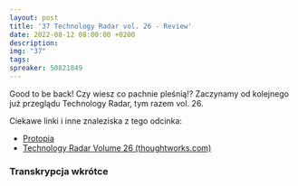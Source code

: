 ```yaml
---
layout: post
title: '37 Technology Radar vol. 26 - Review'
date: 2022-08-12 08:00:00 +0200
description: 
img: "37"
tags: 
spreaker: 50821849
---
```

Good to be back! Czy wiesz co pachnie pleśnią!? Zaczynamy od kolejnego już przeglądu Technology Radar, tym razem vol. 26.

Ciekawe linki i inne znaleziska z tego odcinka:

- [Protopia](https://protopia.tech/)
- [Technology Radar Volume 26 (thoughtworks.com)](https://www.thoughtworks.com/content/dam/thoughtworks/documents/radar/2022/03/tr_technology_radar_vol_26_en.pdf)

### Transkrypcja wkrótce